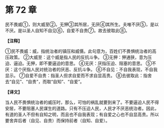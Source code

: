 # 第 72 章

民不畏威①，则大威至②。无狎③其所居，无厌④其所生。夫唯不厌⑤，是以不厌。是以圣人自知不自见⑥，自爱不自贵⑦。故去彼取此⑧。

**【注释】**

①民不畏威：威，指统治者的镇压和威慑。此句意为，百姓们不畏惧统治者的高压政策。
②大威至：这个威是指人民的反抗斗争。
③无狎：狎通狭，意为压迫、逼迫。无狎，即不要逼迫的意思。
④无厌：厌指压迫、阻塞的意思。
⑤不厌：这个厌指人民对统治者的厌恶、反抗斗争。
⑥不自见：不自我表现，不自我显示。
⑦自爱不自贵：指圣人但求自爱而不求自显高贵。
⑧去彼取此：指舍去“自见”、“自贵”，而取“自知”、“自爱”。

**【译文】**

当人民不畏惧统治者的威压时，那么，可怕的祸乱就要到来了。不要逼迫人民不得安居，不要阻塞人民谋生的道路。只有不压迫人民，人民才不厌恶统治者。因此，有道的圣人不但有自知之明，而且也不自我表现；有自爱之心也不自显高贵。所以要舍弃后者（自见、自贵）而保持前者（自知、自爱）。
